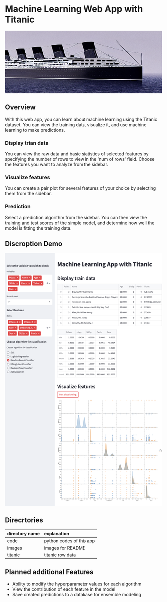 # Machine Learning Web App with Titanic
<img src = "images/titanic_1.png" height = "200px" width = "600px">

## Overview
With this web app, you can learn about machine learning using the Titanic dataset. You can view the training data, visualize it, and use machine learning to make predictions.

### Display trian data
You can view the raw data and basic statistics of selected features by specifying the number of rows to view in the 'num of rows' field. Choose the features you want to analyze from the sidebar.

### Visualize features
You can create a pair plot for several features of your choice by selecting them from the sidebar.

### Prediction
Select a prediction algorithm from the sidebar. You can then view the training and test scores of the simple model, and determine how well the model is fitting the training data.

## Discroption Demo
![](images/demo.png)

## Direcrtories
|directory name | explanation|
|:--                |:--        |
|code                |python codes of this app|
|images              |images for README|
|titanic             |titanic row data|

## Planned additional Features
* Ability to modify the hyperparameter values for each algorithm
* View the contribution of each feature in the model
* Save created predictions to a database for ensemble modeling
